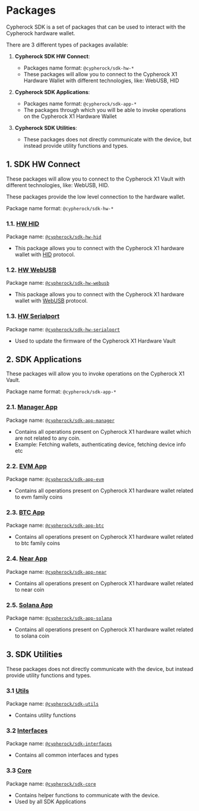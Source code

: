 # Packages

Cypherock SDK is a set of packages that can be used to interact with the
Cypherock hardware wallet.

There are 3 different types of packages available:

1. **Cypherock SDK HW Connect**:
    - Packages name format: `@cypherock/sdk-hw-*`
    - These packages will allow you to connect to the Cypherock X1 Hardware
     Wallet with different technologies, like: WebUSB, HID

2. **Cypherock SDK Applications**:
    - Packages name format: `@cypherock/sdk-app-*`
    - The packages through which you will be able to invoke operations on the
     Cypherock X1 Hardware Wallet

3. **Cypherock SDK Utilities**:
    - These packages does not directly communicate with the device, but instead
     provide utility functions and types.

## 1. SDK HW Connect

These packages will allow you to connect to the Cypherock X1 Vault
with different technologies, like: WebUSB, HID.

These packages provide the low level connection to the hardware wallet.

Package name format: `@cypherock/sdk-hw-*`

### 1.1. [HW HID](../cypherock-sdk-hw-hid)

Package name: [`@cypherock/sdk-hw-hid`](../cypherock-sdk-hw-hid)

- This package allows you to connect with the Cypherock X1 hardware wallet with
  [HID](https://www.npmjs.com/package/node-hid) protocol.

### 1.2. [HW WebUSB](../cypherock-sdk-hw-webusb)

Package name: [`@cypherock/sdk-hw-webusb`](../cypherock-sdk-hw-webusb)

- This package allows you to connect with the Cypherock X1 hardware wallet with
  [WebUSB](https://developer.mozilla.org/en-US/docs/Web/API/WebUSB_API) protocol.

### 1.3. [HW Serialport](../cypherock-sdk-hw-serialport)

Package name: [`@cypherock/sdk-hw-serialport`](../cypherock-sdk-hw-serialport)

- Used to update the firmware of the Cypherock X1 Hardware Vault

## 2. SDK Applications

These packages will allow you to invoke operations on the Cypherock X1 Vault.

Package name format: `@cypherock/sdk-app-*`

### 2.1. [Manager App](../cypherock-sdk-app-manager)

Package name: [`@cypherock/sdk-app-manager`](../cypherock-sdk-app-manager)

- Contains all operations present on Cypherock X1 hardware wallet
  which are not related to any coin.
- Example: Fetching wallets, authenticating device, fetching device info etc

### 2.2. [EVM App](../cypherock-sdk-app-evm)

Package name: [`@cypherock/sdk-app-evm`](../cypherock-sdk-app-evm)

- Contains all operations present on Cypherock X1 hardware wallet related to evm
  family coins

### 2.3. [BTC App](../cypherock-sdk-app-btc)

Package name: [`@cypherock/sdk-app-btc`](../cypherock-sdk-app-btc)

- Contains all operations present on Cypherock X1 hardware wallet related to btc
  family coins

### 2.4. [Near App](../cypherock-sdk-app-near)

Package name: [`@cypherock/sdk-app-near`](../cypherock-sdk-app-near)

- Contains all operations present on Cypherock X1 hardware wallet related to near
  coin

### 2.5. [Solana App](../cypherock-sdk-app-solana)

Package name: [`@cypherock/sdk-app-solana`](../cypherock-sdk-app-solana)

- Contains all operations present on Cypherock X1 hardware wallet related to solana
  coin

## 3. SDK Utilities

These packages does not directly communicate with the device, but instead
provide utility functions and types.

### 3.1 [Utils](../cypherock-sdk-utils)

Package name: [`@cypherock/sdk-utils`](../cypherock-sdk-utils)

- Contains utility functions

### 3.2 [Interfaces](../cypherock-sdk-interfaces)

Package name: [`@cypherock/sdk-interfaces`](../cypherock-sdk-interfaces)

- Contains all common interfaces and types

### 3.3 [Core](../cypherock-sdk-core)

Package name: [`@cypherock/sdk-core`](../cypherock-sdk-core)

- Contains helper functions to communicate with the device.
- Used by all SDK Applications
